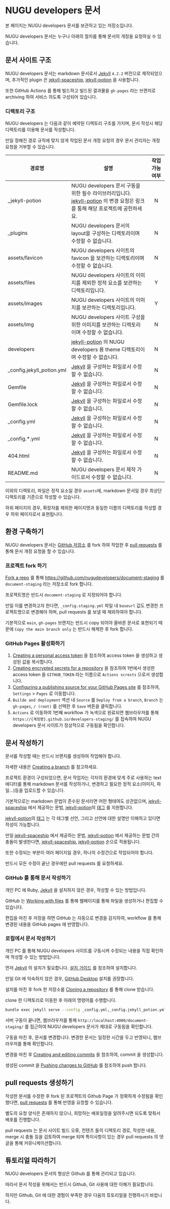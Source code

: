# NUGU developers 문서

본 페이지는 NUGU developers 문서를 보관하고 있는 저장소입니다.

NUGU developers 문서는 누구나 아래의 절차를 통해 문서의 개정을 요청하실 수 있습니다.

## 문서 사이트 구조

NUGU developers 문서는 markdown 문서로서 [Jekyll](https://jekyllrb.com/) `4.2.2` 버전으로 제작되었으며, 추가적인 plugin 은 [jekyll-spaceship](https://github.com/jeffreytse/jekyll-spaceship), [jekyll-potion](https://github.com/nugudevelopers/jekyll-potion) 을 사용합니다.

또한 GitHub Actions 를 통해 빌드하고 빌드된 결과물을 `gh-pages` 라는 브랜치로 archiving 하여 서비스 하도록 구성되어 있습니다. 

### 디렉토리 구조

NUGU developers 는 다음과 같이 예약된 디렉토리 구조를 가지며, 문서 작성시 해당 디렉토리를 이용해 문서를 작성합니다.

만일 정해진 경로 규칙에 맞지 않게 작업된 문서 개정 요청의 경우 문서 관리자는 개정 요청을 거부할 수 있습니다.

| 경로명                       | 설명                                                                                                                                          | 작업 가능 여부  | 
|---------------------------|---------------------------------------------------------------------------------------------------------------------------------------------|:---------:|
| _jekyll-potion            | NUGU developers 문서 구동을 위한 필수 라이브러리입니다.<br/>[jekyll-potion](https://github.com/nugudevelopers/jekyll-potion) 의 변경 요청은 링크를 통해 해당 프로젝트에 공헌하세요. |     N     |
| _plugins                  | NUGU developers 문서의 layout을 구성하는 디렉토리이며 수정할 수 없습니다.                                                                                         |     N     |
| assets/favicon            | NUGU developers 사이트의 favicon 을 보관하는 디렉토리이며 수정할 수 없습니다.                                                                                      |     N     |
| assets/files              | NUGU developers 사이트의 이미지를 제외한 정적 요소를 보관하는 디렉토리입니다.                                                                                          |     Y     |
| assets/images             | NUGU developers 사이트의 이미지를 보관하는 디렉토리입니다.                                                                                                     |     Y     |
| assets/img                | NUGU developers 사이트 구성을 위한 이미지를 보관하는 디렉토리이며 수정할 수 없습니다.                                                                                     |     N     |
| developers                | [jekyll-potion](https://github.com/nugudevelopers/jekyll-potion) 의 NUGU developers 용 theme 디렉토리이며 수정할 수 없습니다.                               |     N     | 
| _config.jekyll_potion.yml | [Jekyll](https://jekyllrb.com/) 을 구성하는 파일로서 수정할 수 없습니다.                                                                                     |     N     |
| Gemfile                   | [Jekyll](https://jekyllrb.com/) 을 구성하는 파일로서 수정할 수 없습니다.                                                                                     |     N     |
| Gemfile.lock              | [Jekyll](https://jekyllrb.com/) 을 구성하는 파일로서 수정할 수 없습니다.                                                                                     |     N     |
| _config.yml               | [Jekyll](https://jekyllrb.com/) 을 구성하는 파일로서 수정할 수 없습니다.                                                                                     |     N     |
| _config.*.yml             | [Jekyll](https://jekyllrb.com/) 을 구성하는 파일로서 수정할 수 없습니다.                                                                                     |     N     |
| 404.html                  | [Jekyll](https://jekyllrb.com/) 을 구성하는 파일로서 수정할 수 없습니다.                                                                                     |     N     |
| README.md                 | NUGU developers 문서 제작 가이드로서 수정할 수 없습니다.                                                                                                     |     N     |

이외의 디렉토리, 파일은 정적 요소일 경우 `assets`에, markdown 문서일 경우 최상단 디렉토리를 기준으로 작성할 수 있습니다.

하위 페이지의 경우, 확장자를 제외한 페이지명과 동일한 이름의 디렉토리를 작성할 경우 하위 페이지로서 표현됩니다.

## 환경 구축하기

NUGU developers 문서는 [GitHub 저장소](https://github.com/nugudevelopers/document-staging) 를 fork 하여 작업한 후 [pull requests](https://docs.github.com/en/pull-requests) 를 통해 문서 개정 요청을 할 수 있습니다.

### 프로젝트 fork 하기

[Fork a repo](https://docs.github.com/en/get-started/quickstart/fork-a-repo) 를 통해 https://github.com/nugudevelopers/document-staging 를 `document-staging` 라는 저장소로 fork 합니다.

프로젝트명은 반드시 `document-staging` 로 지정되어야 합니다.

만일 이를 변경하고자 한다면, `_config.staging.yml` 파일 내 `baseurl` 값도 변경한 프로젝트명으로 변경해야 하며, pull requests 를 보낼 때 제외하여야 합니다.

기본적으로 `main`, `gh-pages` 브랜치는 반드시 copy 되어야 올바른 문서로 표현되기 때문에 `Copy the main branch only` 는 반드시 해제한 후 fork 합니다.

### GitHub Pages 활성화하기

1. [Creating a personal access token](https://docs.github.com/en/authentication/keeping-your-account-and-data-secure/creating-a-personal-access-token) 을 참조하여 access token 을 생성하고 생성된 값을 복사합니다.
2. [Creating encrypted secrets for a repository](https://docs.github.com/en/actions/security-guides/encrypted-secrets#creating-encrypted-secrets-for-a-repository) 을 참조하여 1번에서 생성한 access token 을 `GITHUB_TOKEN` 라는 이름으로 `Actions scrests` 으로서 생성합니다. 
3. [Configuring a publishing source for your GitHub Pages site](https://docs.github.com/en/pages/getting-started-with-github-pages/configuring-a-publishing-source-for-your-github-pages-site) 를 참조하여, `Settings` > `Pages` 로 이동합니다.
4. `Builde and deployment` 섹션 내 `Source` 를 `Deploy from a branch`, `Branch` 는 `gh-pages`, `/ (root)` 를 선택한 후 `Save` 버튼을 클릭합니다.
5. `Actions` 로 이동하여 1번째 workflow 가 녹색으로 완료되면 웹브라우저를 통해 `https://{계정명}.github.io/developers-staging/` 를 접속하여 NUGU developers 문서 사이트가 정상적으로 구동됨을 확인합니다. 

## 문서 작성하기

문서를 작성할 때는 반드시 브랜치를 생성하여 작업해야 합니다.

자세한 내용은 [Creating a branch](https://docs.github.com/en/pull-requests/collaborating-with-pull-requests/proposing-changes-to-your-work-with-pull-requests/creating-and-deleting-branches-within-your-repository#creating-a-branch) 를 참고하세요.

프로젝트 환경이 구성되었으면, 문서 작업자는 각자의 환경에 맞게 주로 사용하는 text 에디터를 통해 markdown 문서를 작성하거나, 변경하고 필요한 정적 요소(이미지, 파일...)등을 업로드할 수 있습니다.

기본적으로는 markdown 문법이 준수된 문서라면 어떤 형태여도 상관없으며, [jekyll-spaceship](https://github.com/jeffreytse/jekyll-spaceship) 에서 제공하는 문법, [jekyll-potion](https://github.com/nugudevelopers/jekyll-potion)의 [태그](https://nugudevelopers.github.io/jekyll-potion/components/tag) 를 지원합니다.

[jekyll-potion](https://github.com/nugudevelopers/jekyll-potion)의 [태그](https://nugudevelopers.github.io/jekyll-potion/components/tag) 는 각 태그별 선언, 그리고 선언에 대한 설명만 이해하고 있다면 작성이 가능합니다.

만일 [jekyll-spaceship](https://github.com/jeffreytse/jekyll-spaceship) 에서 제공하는 문법, [jekyll-potion](https://github.com/nugudevelopers/jekyll-potion) 에서 제공하는 문법 간의 충돌이 발생한다면, [jekyll-spaceship](https://github.com/jeffreytse/jekyll-spaceship), [jekyll-potion](https://github.com/nugudevelopers/jekyll-potion) 순으로 적용됩니다. 

또한 수정되는 부분이 여러 페이지일 경우, 하나의 수정건으로 작업되어야 합니다.

반드시 모든 수정이 끝난 경우에만 pull requests 를 요청하세요.

### GitHub 를 통해 문서 작성하기

개인 PC 에 Ruby, [Jekyll](https://jekyllrb.com/) 을 설치하지 않은 경우, 작성할 수 있는 방법입니다.

GitHub 는 [Working with files](https://docs.github.com/en/repositories/working-with-files) 를 통해 웹페이지를 통해 파일을 생성하거나 편집할 수 있습니다.

편집을 마친 후 저장을 하면 GitHub 는 자동으로 변경을 감지하여, workflow 를 통해 변경된 내용을 GitHub pages 에 반영합니다.

### 로컬에서 문서 작성하기

개인 PC 를 통해 NUGU developers 사이트를 구동시켜 수정되는 내용을 직접 확인하며 작성할 수 있는 방법입니다.

먼저 [Jekyll](https://jekyllrb.com/) 의 설치가 필요합니다. [설치 가이드](https://jekyllrb.com/docs/installation/) 를 참조하여 설치합니다.

만일 Git 에 익숙하지 않은 경우, [GitHub Desktop](https://desktop.github.com/) 설치를 권장합니다.

설치를 마친 후 fork 한 저장소를 [Cloning a repository](https://docs.github.com/en/repositories/creating-and-managing-repositories/cloning-a-repository) 를 통해 clone 받습니다.

clone 한 디렉토리로 이동한 후 아래의 명령어를 수행합니다.

```bash
bundle exec jekyll serve --config _config.yml,_config.jekyll_potion.yml,_config.staging.yml --trace
```

서버 구동이 끝나면, 웹브라우저를 통해 `http://localhost:4000/document-staging/` 를 접근하여 NUGU developers 문서가 제대로 구동됨을 확인합니다.

구동을 마친 후, 문서를 변경합니다. 변경한 문서는 일정한 시간을 두고 반영되니, 웹브라우저를 통해 확인합니다.

변경을 마친 후 [Creating and editing commits](https://docs.github.com/en/pull-requests/committing-changes-to-your-project/creating-and-editing-commits) 을 참조하여, commit 을 생성합니다.

생성된 commit 을 [Pushing changes to GitHub](https://docs.github.com/en/desktop/contributing-and-collaborating-using-github-desktop/making-changes-in-a-branch/pushing-changes-to-github) 를 참조하여 push 합니다.

## pull requests 생성하기

작성한 문서를 수정한 후 fork 된 프로젝트의 Github Page 가 정확하게 수정됨을 확인했다면, [pull requests](https://docs.github.com/en/pull-requests) 를 통해 반영을 요청할 수 있습니다.

별도의 요청 양식은 존재하지 않으나, 희망하는 배포일정을 알려주시면 되도록 맞춰서 배포를 진행합니다. 

pull requests 는 문서 사이트 빌드 오류, 컨텐츠 들의 디렉토리 경로, 작성한 내용, merge 시 충돌 등을 검토하여 merge 되며 특이사항이 있는 경우 pull requests 의 댓글을 통해 커뮤니케이션합니다.

## 튜토리얼 따라하기

NUGU developers 문서의 형상은 Github 를 통해 관리되고 있습니다.

따라서 문서 작성을 위해서는 반드시 Github, Git 사용에 대한 이해가 필요합니다.

하지만 Github, Git 에 대한 경험이 부족한 경우 다음의 튜토리얼을 진행하시기 바랍니다.
